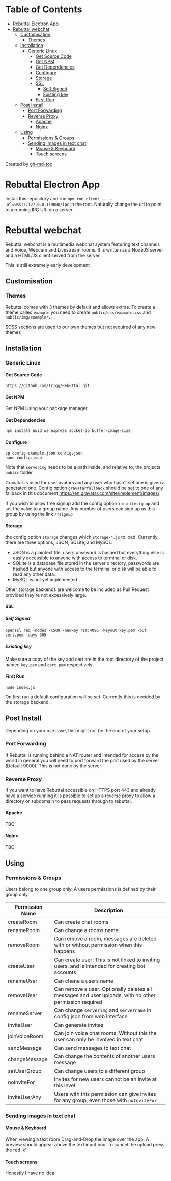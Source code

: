 Table of Contents
=================
   * [Rebuttal Electron App](#rebuttal-electron-app)
   * [Rebuttal webchat](#rebuttal-webchat)
      * [Customisation](#customisation)
         * [Themes](#themes)
      * [Installation](#installation)
         * [Generic Linux](#generic-linux)
            * [Get Source Code](#get-source-code)
            * [Get NPM](#get-npm)
            * [Get Dependencies](#get-dependencies)
            * [Configure](#configure)
            * [Storage](#storage)
            * [SSL](#ssl)
               * [Self Signed](#self-signed)
               * [Existing key](#existing-key)
            * [First Run](#first-run)
      * [Post Install](#post-install)
         * [Port Forwarding](#port-forwarding)
         * [Reverse Proxy](#reverse-proxy)
            * [Apache](#apache)
            * [Nginx](#nginx)
      * [Using](#using)
         * [Permissions &amp; Groups](#permissions--groups)
         * [Sending images in text chat](#sending-images-in-text-chat)
            * [Mouse &amp; Keyboard](#mouse--keyboard)
            * [Touch screens](#touch-screens)

Created by [gh-md-toc](https://github.com/ekalinin/github-markdown-toc)

# Rebuttal Electron App

Install this repository and run `npm run client -- --url=wss://127.0.0.1:9000/ipc` in the root. Naturally change the url to point to a running IPC URI on a server

# Rebuttal webchat

Rebuttal webchat is a multimedia webchat system featuring text channels and Voice, Webcam and Livestream rooms. It is written as a NodeJS server and a HTML/JS client served from the server

This is still extremely early development

## Customisation

### Themes

Rebuttal comes with 3 themes by default and allows extras. To create a theme called `example` you need to create `public/css/example.css` and `public/img/example/...`

SCSS sections are used to our own themes but not required of any new themes

## Installation

### Generic Linux

#### Get Source Code

`https://github.com/trigg/Rebuttal.git`

#### Get NPM

Get NPM Using your package manager. 

#### Get Dependencies

`npm install uuid ws express socket-io buffer-image-size`

#### Configure

```
cp config-example.json config.json
nano config.json
```

Note that `serverimg` needs to be a path inside, and relative to, the projects `public` folder.

Gravatar is used for user avatars and any user who hasn't set one is given a generated one. Config option `gravatarfallback` should be set to one of any fallback in this document https://en.gravatar.com/site/implement/images/

If you wish to allow free signup add the config option `infinitesignup` and set the value to a group name. Any number of users can sign up as this group by using the link `/?signup`

#### Storage

the config option `storage` changes which `storage-*.js` to load. Currently there are three options, JSON, SQLite, and MySQL.

- JSON is a plaintext file, users password is hashed but everything else is easily accessible to anyone with access to terminal or disk.
- SQLite is a database file stored in the server directory, passwords are hashed but anyone with access to the terminal or disk will be able to read any other data.
- MySQL is not yet implemented. 

Other storage backends are welcome to be included as Pull Request provided they're not excessively large.

#### SSL

##### Self Signed

```
openssl req -nodes -x509 -newkey rsa:4096 -keyout key.pem -out cert.pem -days 365
```

##### Existing key

Make sure a copy of the key and cert are in the root directory of the project named `key.pem` and `cert.pem` respectively

#### First Run

`node index.js`

On first run a default configuration will be set. Currently this is decided by the storage backend.

## Post Install

Depending on your use case, this might not be the end of your setup.

### Port Forwarding

If Rebuttal is running behind a NAT router and intended for access by the world in general you will need to port forward the port used by the server (Default 9000). This is not done by the server

### Reverse Proxy

If you want to have Rebuttal accessible on HTTPS port 443 and already have a service running it is possible to set up a reverse proxy to allow a directory or subdomain to pass requests through to rebuttal.

#### Apache

TBC

#### Nginx

TBC

## Using

### Permissions & Groups

Users belong to one group only. A users permissions is defined by their group only.


| Permission Name | Description         |
| --------------- | ------------------- |
| createRoom      | Can create chat rooms |
| renameRoom      | Can change a rooms name |
| removeRoom      | Can remove a room, messages are deleted with or without permission when this happens |
| createUser      | Can create user. This is not linked to inviting users, and is intended for creating bot accounts |
| renameUser      | Can chane a users name |
| removeUser      | Can remove a user. Optionally deletes all messages and user uploads, with no other permission required |
| renameServer    | Can change `serverimg` and `servername` in config.json from web interface |
| inviteUser      | Can generate invites |
| joinVoiceRoom   | Can join voice chat rooms. Without this the user can only be involved in text chat |
| sendMessage     | Can send messages to text chat |
| changeMessage   | Can change the contents of another users message |
| setUserGroup    | Can change users to a different group |
| noInviteFor     | Invites for new users cannot be an invite at this level |
| inviteUserAny   | Users with this permission can give invites for any group, even those with `noInviteFor` |

### Sending images in text chat


#### Mouse & Keyboard

When viewing a text room Drag-and-Drop the image over the app. A preview should appear above the text input box. To cancel the upload press the red 'x'

#### Touch screens

Honestly I have no idea.




